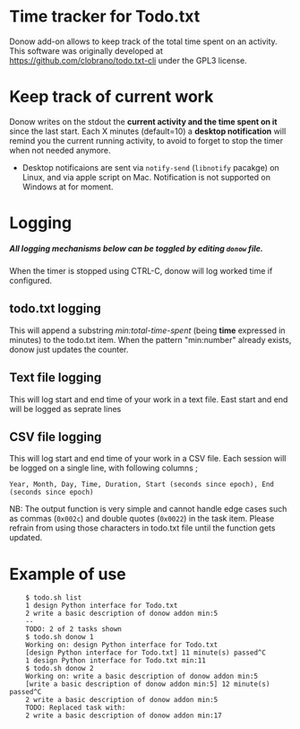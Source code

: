 Time tracker for Todo.txt
=========================

Donow add-on allows to keep track of the total time spent on an activity. This software was originally developed at https://github.com/clobrano/todo.txt-cli under the GPL3 license. 

# Keep track of current work

Donow writes on the stdout the **current activity and the time spent on it** since the last start. Each X minutes (default=10) a **desktop notification** will remind you the current running activity, to avoid to forget to stop the timer when not needed anymore.
  * Desktop notificaions are sent via `notify-send` (`libnotify` pacakge) on Linux, and via apple script on Mac. Notification is not supported on Windows at for moment. 


# Logging

##### All logging mechanisms below can be toggled by editing `donow` file. 
When the timer is stopped using CTRL-C, donow will log worked time if configured. 

## todo.txt logging

This will append a substring *min:total-time-spent* (being **time** expressed in minutes) to the todo.txt item.
When the pattern "min:number" already exists, donow just updates the counter.

## Text file logging

This will log start and end time of your work in a text file. East start and end will be logged as seprate lines

## CSV file logging 
This will log start and end time of your work in a CSV file. Each session will be logged on a single line, with following columns ; 
```
Year, Month, Day, Time, Duration, Start (seconds since epoch), End (seconds since epoch)
```
NB: The output function is very simple and cannot handle edge cases such as commas (`0x002c`) and double quotes (`0x0022`) in the task item. Please refrain from using those characters in todo.txt file until the function gets updated. 

 

# Example of use

```
    $ todo.sh list
    1 design Python interface for Todo.txt
    2 write a basic description of donow addon min:5
    --
    TODO: 2 of 2 tasks shown
    $ todo.sh donow 1
    Working on: design Python interface for Todo.txt
    [design Python interface for Todo.txt] 11 minute(s) passed^C
    1 design Python interface for Todo.txt min:11
    $ todo.sh donow 2
    Working on: write a basic description of donow addon min:5
    [write a basic description of donow addon min:5] 12 minute(s) passed^C
    2 write a basic description of donow addon min:5
    TODO: Replaced task with:
    2 write a basic description of donow addon min:17
```
